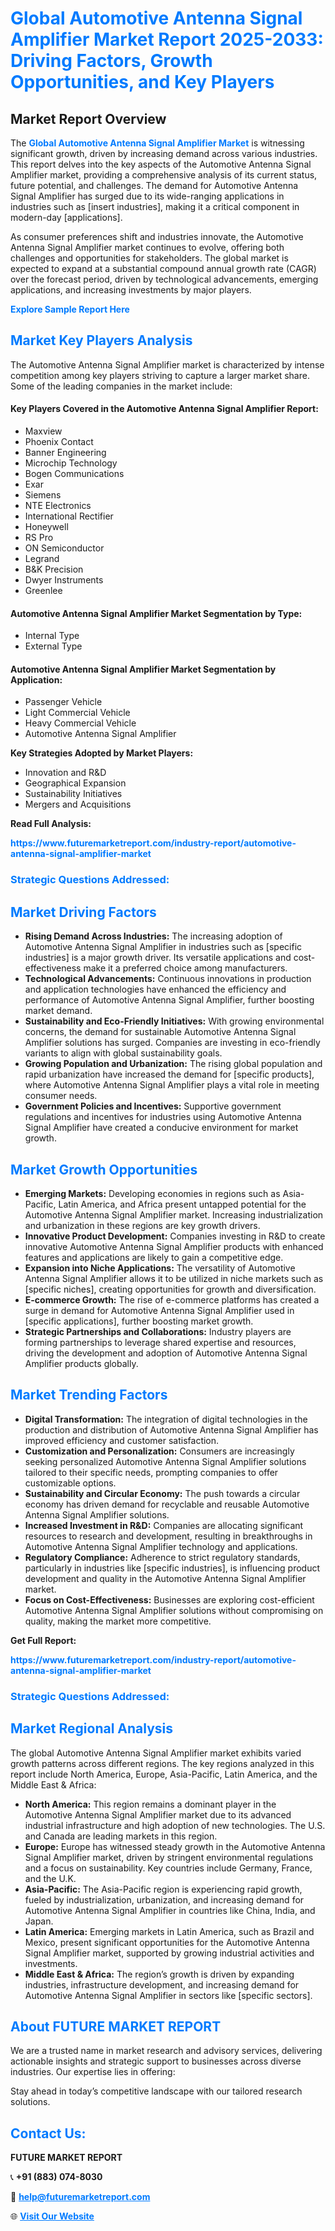 <h1 style="color: #007BFF;">Global Automotive Antenna Signal Amplifier Market Report 2025-2033: Driving Factors, Growth Opportunities, and Key Players</h1>

<section id="overview">
<h2>Market Report Overview</h2>
<p>The <a href="https://www.futuremarketreport.com/industry-report/automotive-antenna-signal-amplifier-market" style="color: #007BFF; text-decoration: none;"><strong>Global Automotive Antenna Signal Amplifier Market</strong></a> is witnessing significant growth, driven by increasing demand across various industries. This report delves into the key aspects of the Automotive Antenna Signal Amplifier market, providing a comprehensive analysis of its current status, future potential, and challenges. The demand for Automotive Antenna Signal Amplifier has surged due to its wide-ranging applications in industries such as [insert industries], making it a critical component in modern-day [applications].</p>
<p>As consumer preferences shift and industries innovate, the Automotive Antenna Signal Amplifier market continues to evolve, offering both challenges and opportunities for stakeholders. The global market is expected to expand at a substantial compound annual growth rate (CAGR) over the forecast period, driven by technological advancements, emerging applications, and increasing investments by major players.</p>
</section>

<section id="overview">
<p><a href="https://www.futuremarketreport.com/request-sample/reportId=116558" style="color: #007BFF; text-decoration: none;"><strong>Explore Sample Report Here</strong></a></p>
</section>

<section id="key-players">
<h2 style="color: #007BFF;">Market Key Players Analysis</h2>
<p>The Automotive Antenna Signal Amplifier market is characterized by intense competition among key players striving to capture a larger market share. Some of the leading companies in the market include:</p>
<h4>Key Players Covered in the Automotive Antenna Signal Amplifier Report:</h4>
<ul><li>Maxview</li><li>Phoenix Contact</li><li>Banner Engineering</li><li>Microchip Technology</li><li>Bogen Communications</li><li>Exar</li><li>Siemens</li><li>NTE Electronics</li><li>International Rectifier</li><li>Honeywell</li><li>RS Pro</li><li>ON Semiconductor</li><li>Legrand</li><li>B&amp;K Precision</li><li>Dwyer Instruments</li><li>Greenlee</li></ul>
<h4>Automotive Antenna Signal Amplifier Market Segmentation by Type:</h4>
<ul><li>Internal Type</li><li>External Type</li></ul>

<h4>Automotive Antenna Signal Amplifier Market Segmentation by Application:</h4>
<ul><li>Passenger Vehicle</li><li>Light Commercial Vehicle</li><li>Heavy Commercial Vehicle</li><li>Automotive Antenna Signal Amplifier</li></ul>
<p><strong>Key Strategies Adopted by Market Players:</strong></p>
<ul>
<li>Innovation and R&D</li>
<li>Geographical Expansion</li>
<li>Sustainability Initiatives</li>
<li>Mergers and Acquisitions</li>
</ul>
</section>

<section>
<p><strong>Read Full Analysis: </strong></p><a href="https://www.futuremarketreport.com/industry-report/automotive-antenna-signal-amplifier-market" style="color: #007BFF; text-decoration: none;"><strong>https://www.futuremarketreport.com/industry-report/automotive-antenna-signal-amplifier-market</strong></a>
<h3 style="color: #007BFF;">Strategic Questions Addressed:</h3>
</section>

<section id="driving-factors">
<h2 style="color: #007BFF;">Market Driving Factors</h2>
<ul>
<li><strong>Rising Demand Across Industries:</strong> The increasing adoption of Automotive Antenna Signal Amplifier in industries such as [specific industries] is a major growth driver. Its versatile applications and cost-effectiveness make it a preferred choice among manufacturers.</li>
<li><strong>Technological Advancements:</strong> Continuous innovations in production and application technologies have enhanced the efficiency and performance of Automotive Antenna Signal Amplifier, further boosting market demand.</li>
<li><strong>Sustainability and Eco-Friendly Initiatives:</strong> With growing environmental concerns, the demand for sustainable Automotive Antenna Signal Amplifier solutions has surged. Companies are investing in eco-friendly variants to align with global sustainability goals.</li>
<li><strong>Growing Population and Urbanization:</strong> The rising global population and rapid urbanization have increased the demand for [specific products], where Automotive Antenna Signal Amplifier plays a vital role in meeting consumer needs.</li>
<li><strong>Government Policies and Incentives:</strong> Supportive government regulations and incentives for industries using Automotive Antenna Signal Amplifier have created a conducive environment for market growth.</li>
</ul>
</section>

<section id="growth-opportunities">
<h2 style="color: #007BFF;">Market Growth Opportunities</h2>
<ul>
<li><strong>Emerging Markets:</strong> Developing economies in regions such as Asia-Pacific, Latin America, and Africa present untapped potential for the Automotive Antenna Signal Amplifier market. Increasing industrialization and urbanization in these regions are key growth drivers.</li>
<li><strong>Innovative Product Development:</strong> Companies investing in R&D to create innovative Automotive Antenna Signal Amplifier products with enhanced features and applications are likely to gain a competitive edge.</li>
<li><strong>Expansion into Niche Applications:</strong> The versatility of Automotive Antenna Signal Amplifier allows it to be utilized in niche markets such as [specific niches], creating opportunities for growth and diversification.</li>
<li><strong>E-commerce Growth:</strong> The rise of e-commerce platforms has created a surge in demand for Automotive Antenna Signal Amplifier used in [specific applications], further boosting market growth.</li>
<li><strong>Strategic Partnerships and Collaborations:</strong> Industry players are forming partnerships to leverage shared expertise and resources, driving the development and adoption of Automotive Antenna Signal Amplifier products globally.</li>
</ul>
</section>

<section id="trending-factors">
<h2 style="color: #007BFF;">Market Trending Factors</h2>
<ul>
<li><strong>Digital Transformation:</strong> The integration of digital technologies in the production and distribution of Automotive Antenna Signal Amplifier has improved efficiency and customer satisfaction.</li>
<li><strong>Customization and Personalization:</strong> Consumers are increasingly seeking personalized Automotive Antenna Signal Amplifier solutions tailored to their specific needs, prompting companies to offer customizable options.</li>
<li><strong>Sustainability and Circular Economy:</strong> The push towards a circular economy has driven demand for recyclable and reusable Automotive Antenna Signal Amplifier solutions.</li>
<li><strong>Increased Investment in R&D:</strong> Companies are allocating significant resources to research and development, resulting in breakthroughs in Automotive Antenna Signal Amplifier technology and applications.</li>
<li><strong>Regulatory Compliance:</strong> Adherence to strict regulatory standards, particularly in industries like [specific industries], is influencing product development and quality in the Automotive Antenna Signal Amplifier market.</li>
<li><strong>Focus on Cost-Effectiveness:</strong> Businesses are exploring cost-efficient Automotive Antenna Signal Amplifier solutions without compromising on quality, making the market more competitive.</li>
</ul>
</section>

<section>
<p><strong>Get Full Report: </strong></p><a href="https://www.futuremarketreport.com/industry-report/automotive-antenna-signal-amplifier-market" style="color: #007BFF; text-decoration: none;"><strong>https://www.futuremarketreport.com/industry-report/automotive-antenna-signal-amplifier-market</strong></a>
<h3 style="color: #007BFF;">Strategic Questions Addressed:</h3>
</section>


<section id="regional-analysis">
<h2 style="color: #007BFF;">Market Regional Analysis</h2>
<p>The global Automotive Antenna Signal Amplifier market exhibits varied growth patterns across different regions. The key regions analyzed in this report include North America, Europe, Asia-Pacific, Latin America, and the Middle East & Africa:</p>
<ul>
<li><strong>North America:</strong> This region remains a dominant player in the Automotive Antenna Signal Amplifier market due to its advanced industrial infrastructure and high adoption of new technologies. The U.S. and Canada are leading markets in this region.</li>
<li><strong>Europe:</strong> Europe has witnessed steady growth in the Automotive Antenna Signal Amplifier market, driven by stringent environmental regulations and a focus on sustainability. Key countries include Germany, France, and the U.K.</li>
<li><strong>Asia-Pacific:</strong> The Asia-Pacific region is experiencing rapid growth, fueled by industrialization, urbanization, and increasing demand for Automotive Antenna Signal Amplifier in countries like China, India, and Japan.</li>
<li><strong>Latin America:</strong> Emerging markets in Latin America, such as Brazil and Mexico, present significant opportunities for the Automotive Antenna Signal Amplifier market, supported by growing industrial activities and investments.</li>
<li><strong>Middle East & Africa:</strong> The region’s growth is driven by expanding industries, infrastructure development, and increasing demand for Automotive Antenna Signal Amplifier in sectors like [specific sectors].</li>
</ul>
</section>

<footer>
<h2 style="color: #007BFF;">About FUTURE MARKET REPORT</h2>
<p>We are a trusted name in market research and advisory services, delivering actionable insights and strategic support to businesses across diverse industries. Our expertise lies in offering:</p>

<p>Stay ahead in today’s competitive landscape with our tailored research solutions.</p>

<h2 style="color: #007BFF;">Contact Us:</h2>
<p><strong>FUTURE MARKET REPORT</strong></p>
<p>📞 <strong>+91 (883) 074-8030</strong></p>
<p>📧 <strong><a href="mailto:help@futuremarketreport.com" style="color: #007BFF;">help@futuremarketreport.com</a></strong></p>
<p>🌐 <strong><a href="https://www.futuremarketreport.com/" style="color: #007BFF;">Visit Our Website</a></strong></p>
</footer>